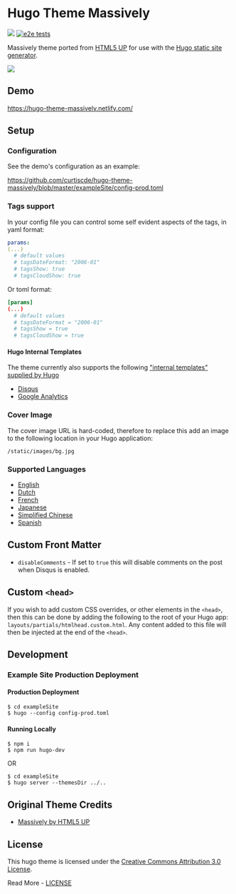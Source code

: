 # Hugo Theme Massively

![](https://img.shields.io/badge/Hugo-%5E0.54.0-ff4088?style=flat-square&logo=hugo) [![e2e tests](https://github.com/curtiscde/hugo-theme-massively/actions/workflows/e2e.yml/badge.svg)](https://github.com/curtiscde/hugo-theme-massively/actions/workflows/e2e.yml)

Massively theme ported from [HTML5 UP](https://html5up.net/) for use with the [Hugo static site generator](https://gohugo.io/).

![](images/device-screenshots.png)

## Demo

https://hugo-theme-massively.netlify.com/

## Setup

### Configuration

See the demo's configuration as an example:

https://github.com/curtiscde/hugo-theme-massively/blob/master/exampleSite/config-prod.toml

### Tags support

In your config file you can control some self evident aspects of the tags, in yaml format:

```yaml
params:
(...)
  # default values
  # tagsDateFormat: "2006-01"
  # tagsShow: true
  # tagsCloudShow: true
```

Or toml format:
```toml
[params]
(...)
  # default values
  # tagsDateFormat = "2006-01"
  # tagsShow = true
  # tagsCloudShow = true
```

#### Hugo Internal Templates
The theme currently also supports the following ["internal templates" supplied by Hugo](https://gohugo.io/templates/internal/)

 - [Disqus](https://gohugo.io/templates/internal/#disqus)
 - [Google Analytics](https://gohugo.io/templates/internal/#configure-google-analytics)

### Cover Image
The cover image URL is hard-coded, therefore to replace this add an image to the following location in your Hugo application:

```
/static/images/bg.jpg
```

### Supported Languages
 - [English](https://github.com/curtiscde/hugo-theme-massively/blob/master/i18n/en.toml)
 - [Dutch](https://github.com/curtiscde/hugo-theme-massively/blob/master/i18n/nl.toml)
 - [French](https://github.com/curtiscde/hugo-theme-massively/blob/master/i18n/fr.toml)
 - [Japanese](https://github.com/curtiscde/hugo-theme-massively/blob/master/i18n/ja.toml)
 - [Simplified Chinese](https://github.com/curtiscde/hugo-theme-massively/blob/master/i18n/zh.toml)
 - [Spanish](https://github.com/curtiscde/hugo-theme-massively/blob/master/i18n/es.toml)

## Custom Front Matter
 - `disableComments` - If set to `true` this will disable comments on the post when Disqus is enabled.

## Custom `<head>`

If you wish to add custom CSS overrides, or other elements in the `<head>`, then this can be done by adding the following to the root of your Hugo app: `layouts/partials/htmlhead.custom.html`. Any content added to this file will then be injected at the end of the `<head>`.

## Development

### Example Site Production Deployment

#### Production Deployment

```
$ cd exampleSite
$ hugo --config config-prod.toml
```

#### Running Locally

```shell
$ npm i
$ npm run hugo-dev
```
OR
```shell
$ cd exampleSite
$ hugo server --themesDir ../..
```

## Original Theme Credits

 - [Massively by HTML5 UP](https://html5up.net/massively)

 ## License

This hugo theme is licensed under the [Creative Commons Attribution 3.0 License](https://creativecommons.org/licenses/by/3.0/). 

Read More - [LICENSE](LICENSE)
